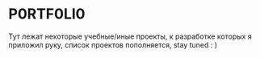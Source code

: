 # P0RTF0LI0
Тут лежат некоторые учебные/иные проекты, к разработке которых я приложил руку, список проектов пополняется, stay tuned : )
